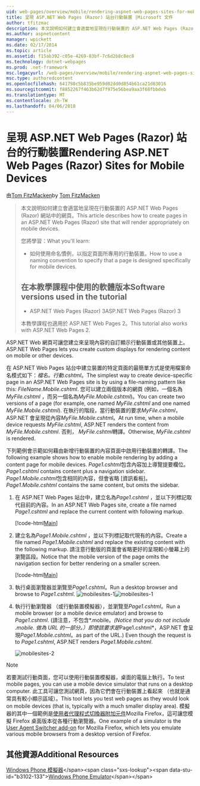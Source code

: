 ```yaml
---
uid: web-pages/overview/mobile/rendering-aspnet-web-pages-sites-for-mobile-devices
title: 呈現 ASP.NET Web Pages (Razor) 站台行動裝置 |Microsoft 文件
author: tfitzmac
description: 本文說明如何建立會適當地呈現在行動裝置的 ASP.NET Web Pages (Razor) 網站中的網頁。 您將學習： 您如何...
ms.author: aspnetcontent
manager: wpickett
ms.date: 02/17/2014
ms.topic: article
ms.assetid: f15ab392-c05e-4269-83bf-7c6d2b8c8ec8
ms.technology: dotnet-webpages
ms.prod: .net-framework
msc.legacyurl: /web-pages/overview/mobile/rendering-aspnet-web-pages-sites-for-mobile-devices
msc.type: authoredcontent
ms.openlocfilehash: 641798c5b835be959d02dd0d854b61ca21d83016
ms.sourcegitcommit: f8852267f463b62d7f975e56bea9aa3f68fbbdeb
ms.translationtype: MT
ms.contentlocale: zh-TW
ms.lasthandoff: 04/06/2018
---
```

<a name="rendering-aspnet-web-pages-razor-sites-for-mobile-devices"></a><span data-ttu-id="b3102-104">呈現 ASP.NET Web Pages (Razor) 站台的行動裝置</span><span class="sxs-lookup"><span data-stu-id="b3102-104">Rendering ASP.NET Web Pages (Razor) Sites for Mobile Devices</span></span>
====================
<span data-ttu-id="b3102-105">由[Tom FitzMacken](https://github.com/tfitzmac)</span><span class="sxs-lookup"><span data-stu-id="b3102-105">by [Tom FitzMacken](https://github.com/tfitzmac)</span></span>

> <span data-ttu-id="b3102-106">本文說明如何建立會適當地呈現在行動裝置的 ASP.NET Web Pages (Razor) 網站中的網頁。</span><span class="sxs-lookup"><span data-stu-id="b3102-106">This article describes how to create pages in an ASP.NET Web Pages (Razor) site that will render appropriately on mobile devices.</span></span>
> 
> <span data-ttu-id="b3102-107">您將學習：</span><span class="sxs-lookup"><span data-stu-id="b3102-107">What you'll learn:</span></span>
> 
> - <span data-ttu-id="b3102-108">如何使用命名慣例，以指定頁面所專用的行動裝置。</span><span class="sxs-lookup"><span data-stu-id="b3102-108">How to use a naming convention to specify that a page is designed specifically for mobile devices.</span></span>
>   
> 
> ## <a name="software-versions-used-in-the-tutorial"></a><span data-ttu-id="b3102-109">在本教學課程中使用的軟體版本</span><span class="sxs-lookup"><span data-stu-id="b3102-109">Software versions used in the tutorial</span></span>
> 
> 
> - <span data-ttu-id="b3102-110">ASP.NET Web Pages (Razor) 3</span><span class="sxs-lookup"><span data-stu-id="b3102-110">ASP.NET Web Pages (Razor) 3</span></span>
>   
> 
> <span data-ttu-id="b3102-111">本教學課程也適用於 ASP.NET Web Pages 2。</span><span class="sxs-lookup"><span data-stu-id="b3102-111">This tutorial also works with ASP.NET Web Pages 2.</span></span>


<span data-ttu-id="b3102-112">ASP.NET Web 網頁可讓您建立來呈現內容的自訂顯示行動裝置或其他裝置上。</span><span class="sxs-lookup"><span data-stu-id="b3102-112">ASP.NET Web Pages lets you create custom displays for rendering content on mobile or other devices.</span></span>

<span data-ttu-id="b3102-113">在 ASP.NET Web Pages 站台中建立裝置的特定頁面的最簡單方式是使用檔案命名模式如下：<em>檔名。</em><em>行動</em><em>.cshtml</em>。</span><span class="sxs-lookup"><span data-stu-id="b3102-113">The simplest way to create device-specific page in an ASP.NET Web Pages site is by using a file-naming pattern like this: <em>FileName.</em><em>Mobile</em><em>.cshtml</em>.</span></span> <span data-ttu-id="b3102-114">您可以建立兩個版本的網頁 (例如，一個名為<em>MyFile.cshtml</em> ，而另一個名為<em>MyFile.Mobile.cshtml</em>)。</span><span class="sxs-lookup"><span data-stu-id="b3102-114">You can create two versions of a page (for example, one named <em>MyFile.cshtml</em> and one named <em>MyFile.Mobile.cshtml</em>).</span></span> <span data-ttu-id="b3102-115">在執行的階段，當行動裝置的要求<em>MyFile.cshtml</em>，ASP.NET 會呈現從內容<em>MyFile.Mobile.cshtml</em>。</span><span class="sxs-lookup"><span data-stu-id="b3102-115">At run time, when a mobile device requests <em>MyFile.cshtml</em>, ASP.NET renders the content from <em>MyFile.Mobile.cshtml</em>.</span></span> <span data-ttu-id="b3102-116">否則， <em>MyFile.cshtml</em>轉譯。</span><span class="sxs-lookup"><span data-stu-id="b3102-116">Otherwise, <em>MyFile.cshtml</em> is rendered.</span></span>

<span data-ttu-id="b3102-117">下列範例會示範如何藉由新增行動裝置的內容頁面中啟用行動裝置的轉譯。</span><span class="sxs-lookup"><span data-stu-id="b3102-117">The following example shows how to enable mobile rendering by adding a content page for mobile devices.</span></span> <span data-ttu-id="b3102-118">*Page1.cshtml*包含內容加上導覽提要欄位。</span><span class="sxs-lookup"><span data-stu-id="b3102-118">*Page1.cshtml* contains content plus a navigation sidebar.</span></span> <span data-ttu-id="b3102-119">*Page1.Mobile.cshtml*包含相同的內容，但會省略 [資訊看板]。</span><span class="sxs-lookup"><span data-stu-id="b3102-119">*Page1.Mobile.cshtml* contains the same content, but omits the sidebar.</span></span>

1. <span data-ttu-id="b3102-120">在 ASP.NET Web Pages 站台中，建立名為*Page1.cshtml* ，並以下列標記取代目前的內容。</span><span class="sxs-lookup"><span data-stu-id="b3102-120">In an ASP.NET Web Pages site, create a file named *Page1.cshtml* and replace the current content with following markup.</span></span>

    [!code-html[Main](rendering-aspnet-web-pages-sites-for-mobile-devices/samples/sample1.html)]
2. <span data-ttu-id="b3102-121">建立名為*Page1.Mobile.cshtml* ，並以下列標記取代現有的內容。</span><span class="sxs-lookup"><span data-stu-id="b3102-121">Create a file named *Page1.Mobile.cshtml* and replace the existing content with the following markup.</span></span> <span data-ttu-id="b3102-122">請注意行動版的頁面會省略更好的呈現較小螢幕上的瀏覽區段。</span><span class="sxs-lookup"><span data-stu-id="b3102-122">Notice that the mobile version of the page omits the navigation section for better rendering on a smaller screen.</span></span>

    [!code-html[Main](rendering-aspnet-web-pages-sites-for-mobile-devices/samples/sample2.html)]
3. <span data-ttu-id="b3102-123">執行桌面瀏覽器並瀏覽至*Page1.cshtml*。</span><span class="sxs-lookup"><span data-stu-id="b3102-123">Run a desktop browser and browse to *Page1.cshtml*.</span></span> <span data-ttu-id="b3102-124">![mobilesites-1](rendering-aspnet-web-pages-sites-for-mobile-devices/_static/image1.png)</span><span class="sxs-lookup"><span data-stu-id="b3102-124">![mobilesites-1](rendering-aspnet-web-pages-sites-for-mobile-devices/_static/image1.png)</span></span>
4. <span data-ttu-id="b3102-125">執行行動瀏覽器 （或行動裝置模擬器），並瀏覽至*Page1.cshtml*。</span><span class="sxs-lookup"><span data-stu-id="b3102-125">Run a mobile browser (or a mobile device emulator) and browse to *Page1.cshtml*.</span></span> <span data-ttu-id="b3102-126">(請注意，不包含*.mobile。*</span><span class="sxs-lookup"><span data-stu-id="b3102-126">(Notice that you do not include *.mobile.*</span></span> <span data-ttu-id="b3102-127">做為 URL 的一部分。）即使該要求是*Page1.cshtml*，ASP.NET 會呈現*Page1.Mobile.cshtml*。</span><span class="sxs-lookup"><span data-stu-id="b3102-127">as part of the URL.) Even though the request is to *Page1.cshtml*, ASP.NET renders *Page1.Mobile.cshtml*.</span></span>

    ![mobilesites-2](rendering-aspnet-web-pages-sites-for-mobile-devices/_static/image2.png)

> [!NOTE]
> <span data-ttu-id="b3102-129">若要測試行動頁面，您可以使用行動裝置模擬器，桌面的電腦上執行。</span><span class="sxs-lookup"><span data-stu-id="b3102-129">To test mobile pages, you can use a mobile device simulator that runs on a desktop computer.</span></span> <span data-ttu-id="b3102-130">此工具可讓您測試網頁，因為它們會在行動裝置上看起來 （也就是通常具有較小顯示區域）。</span><span class="sxs-lookup"><span data-stu-id="b3102-130">This tool lets you test web pages as they would look on mobile devices (that is, typically with a much smaller display area).</span></span> <span data-ttu-id="b3102-131">模擬器的其中一個範例是[使用者代理程式切換器附加元件](http://addons.mozilla.org/firefox/addon/user-agent-switcher/)Mozilla Firefox，這可讓您模擬 Firefox 桌面版本從各種行動瀏覽器。</span><span class="sxs-lookup"><span data-stu-id="b3102-131">One example of a simulator is the [User Agent Switcher add-on](http://addons.mozilla.org/firefox/addon/user-agent-switcher/) for Mozilla Firefox, which lets you emulate various mobile browsers from a desktop version of Firefox.</span></span>


<a id="Additional_Resources"></a>
## <a name="additional-resources"></a><span data-ttu-id="b3102-132">其他資源</span><span class="sxs-lookup"><span data-stu-id="b3102-132">Additional Resources</span></span>


<span data-ttu-id="b3102-133">[Windows Phone 模擬器](https://msdn.microsoft.com/library/ff402563(v=VS.92).aspx)</span><span class="sxs-lookup"><span data-stu-id="b3102-133">[Windows Phone Emulator](https://msdn.microsoft.com/library/ff402563(v=VS.92).aspx)</span></span>
